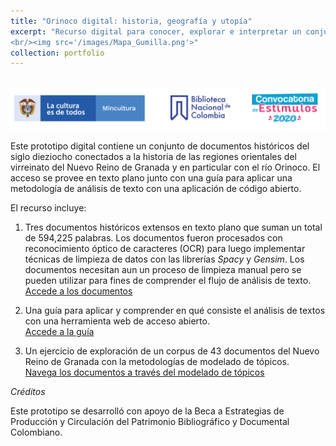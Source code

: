 ```yaml
---
title: "Orinoco digital: historia, geografía y utopía"
excerpt: "Recurso digital para conocer, explorar e interpretar un conjunto de documentos históricos del siglo dieziocho conectados a la historia de las regiones orientales del virreinato del Nuevo Reino de Granada y en particular con el río Orinoco.
<br/><img src='/images/Mapa_Gumilla.png'>"
collection: portfolio
---
```


<br/><img src='/images/TiraLogosMin+BNC+Estimulos.png'>

Este prototipo digital contiene un conjunto de documentos históricos del siglo dieziocho conectados a la historia de las regiones orientales del virreinato del Nuevo Reino de Granada y en particular con el río Orinoco. El acceso se provee en texto plano junto con una guía para aplicar una metodología de análisis  de texto con una aplicación de código abierto.  

El recurso incluye: 
1. Tres documentos históricos extensos en texto plano que suman un total de 594,225 palabras. Los documentos fueron procesados con reconocimiento óptico de caracteres (OCR) para luego implementar técnicas de limpieza de datos con las librerías _Spacy_ y _Gensim_. Los documentos necesitan aun un proceso de limpieza manual pero se pueden utilizar para fines de comprender el flujo de análisis de texto. 
[Accede a los documentos](https://mariajoafana.github.io/publication/coleccion-documentos)

2. Una guía para aplicar y comprender en qué consiste el análisis de textos con una herramienta web de acceso abierto.  
[Accede a la guía](https://mariajoafana.github.io/publication/2021-08-24-guia-analisis-texto)

3. Un ejercicio de exploración de un corpus de 43 documentos del Nuevo Reino de Granada con la metodologías de modelado de tópicos.  
[Navega los documentos a través del modelado de tópicos](https://mariajoafana.github.io/publication/2021-08-24-modelado-topicos)


_Créditos_

Este prototipo se desarrolló con apoyo de la Beca a Estrategias de Producción y Circulación del Patrimonio Bibliográfico y Documental Colombiano.
